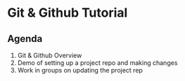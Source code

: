 # Git & Github Tutorial 

## Agenda

1. Git & Github Overview
2. Demo of setting up a project repo and making changes
3. Work in groups on updating the project rep
